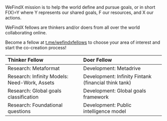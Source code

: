 WeFindX mission is to help the world define and pursue goals, or in short F\(X\)=Y where Y represents our shared goals, F our resources, and X our actions.

WeFindX fellows are thinkers and/or doers from all over the world collaborating online.

Become a fellow at [t.me/wefindxfellows](https://t.me/wefindxfellows) to choose your area of interest and start the co-creation process!

| Thinker Fellow | Doer Fellow |
| :--- | :--- |
| Research: Metaformat | Development: Metadrive |
| Research: Infinity Models: Need-Work, Assets | Development: Infinity Fintank \(financial think tank\) |
| Research: Global goals classification | Development: Global goals framework |
| Research: Foundational questions | Development: Public intelligence model |



